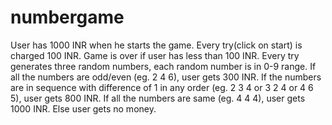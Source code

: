 # numbergame
User has 1000 INR when he starts the game.
Every try(click on start) is charged 100 INR.
Game is over if user has less than 100 INR.
Every try generates three random numbers, each random number is in 0-9 range.
If all the numbers are odd/even (eg. 2 4 6), user gets 300 INR.
If the numbers are in sequence with difference of 1 in any order (eg. 2 3 4 or 3 2 4 or 4 6 5), user gets 800 INR.
If all the numbers are same (eg. 4 4 4), user gets 1000 INR.
Else user gets no money.

